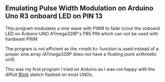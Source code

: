 ## Emulating Pulse Width Modulation on Arduino Uno R3 onboard LED on PIN 13

This program modulates a sine wave with PWM to fade in/out the onboard LED on Arduino UNO ATmega328P's PB5 PIN which can not be used with hardware PWM

The program is not efficient as the <math.h> function is used instead of a proper sine array (ATmega328P does not have a floating point arithmetic unit)

This was my first program I tried on Arduino as I was not happy with the diffult [Blink](http://arduino.cc/en/tutorial/blink) sketch flashed on most UNOs.

